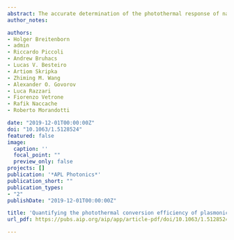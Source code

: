 ```yaml
---
abstract: The accurate determination of the photothermal response of nanomaterials represents an essential aspect in many fields, such as nanomedicine. Specifically, photothermal cancer therapies rely on the precise knowledge of the light-to-heat transfer properties of plasmonic nanoparticles to achieve the desired temperature-induced effects in biological tissues. In this work, we present a novel method for the quantification of the photothermal effect exhibited by nanoparticles in aqueous dispersions. By combining the spatial and temporal thermal dynamics acquired at terahertz frequencies, the photothermal conversion efficiency associated with the geometry of the plasmonic nanoparticles can be retrieved in a noncontact and noninvasive manner. The proposed technique can be extended to the characterization of all those nanomaterials which feature a temperature-dependent variation of the refractive index in the terahertz regime.
author_notes:

authors:
- Holger Breitenborn
- admin
- Riccardo Piccoli
- Andrew Bruhacs
- Lucas V. Besteiro
- Artiom Skripka
- Zhiming M. Wang
- Alexander O. Govorov
- Luca Razzari
- Fiorenzo Vetrone
- Rafik Naccache
- Roberto Morandotti

date: "2019-12-01T00:00:00Z"
doi: "10.1063/1.5128524"
featured: false
image:
  caption: ''
  focal_point: ""
  preview_only: false
projects: []
publication: '*APL Photonics*'
publication_short: ""
publication_types:
- "2"
publishDate: "2019-12-01T00:00:00Z"

title: 'Quantifying the photothermal conversion efficiency of plasmonic nanoparticles by means of terahertz radiation'
url_pdf: https://pubs.aip.org/aip/app/article-pdf/doi/10.1063/1.5128524/14101698/126106_1_online.pdf

---
```

